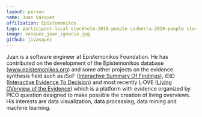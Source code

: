 ```yaml
---
layout: person
name: Juan Vásquez
affiliation: Epistemonikos
tags: participant-local stockholm-2018-people canberra-2019-people stockholm-2018-local canberra-2019-local
image: vasquez_juan_ignacio.jpg
github: jivasquez
---
```

Juan is a software engineer at Epistemonikos Foundation. He has contributed on the development of the Epistemonikos database (<a href="http://www.epistemonikos.org" target="_blank" rel="noopener">www.epistemonikos.org</a>) and some other projects on the evidence synthesis field such as iSoF (<a href="https://isof.epistemonikos.org" target="_blank" rel="noopener">Interactive Summary Of Findings</a>), iEtD (<a href="https://ietd.epistemonikos.org" target="_blank" rel="noopener">Interactive Evidence To Decision</a>) and most recently L·OVE (<a href="https://love.epistemonikos.org" target="_blank" rel="noopener">Living OVerview of the Evidence</a>) which is a platform with evidence organized by PICO question designed to make possible the creation of living overviews. His interests are data visualization, data processing, data mining and machine learning.